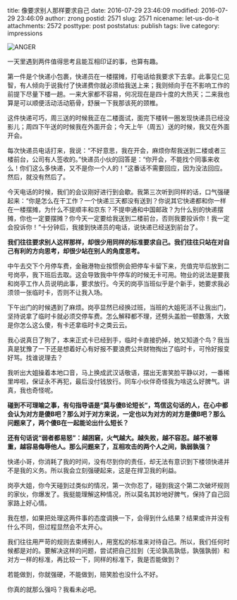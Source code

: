 title: 像要求别人那样要求自己
date: 2016-07-29 23:46:09
modified: 2016-07-29 23:46:09
author: zrong
postid: 2571
slug: 2571
nicename: let-us-do-it
attachments: 2572
posttype: post
poststatus: publish
tags: live
category: impressions

![ANGER](/wp-content/uploads/2016/07/anger.jpg)

一天里遇到两件值得思考且能互相印证的事，也算有趣。<!--more-->

第一件是个快递小包裹，快递员在一楼摆摊，打电话给我要求下去拿。此事见仁见智，有人倾向于说我付了快递费你就必须给我送上来；我则倾向于在不影响工作的前提下尽量下楼一趟。一来大家都不容易，何况现在是四十度的大热天；二来我也算是可以顺便活动活动筋骨，舒展一下我那该死的颈椎。

这件快递可巧，周三送的时候我正在二楼面试，面完下楼转一圈发现快递员已经没影儿；周四下午送的时候我在外面开会；今天上午（周五）送的时候，我又在外面开会。

每次快递员电话打来，我说：“不好意思，我在开会，麻烦你帮我送到二楼或者三楼前台，公司有人签收的。”快递员小伙的回答是：“你开会，不能找个同事来收么！你们这么多快递，又不是你一个人的！”这番话不需要回应，因为没法回应。然后，就没有然后了。

今天电话的时候，我们的会议刚好进行到会歇。我第三次听到同样的话，口气强硬起来：“你是怎么在干工作？一个快递三天都没有送到？你说其它快递都和你一样在一楼摆摊，为什么不提顺丰和京东？不提申通和中国邮政？为什么别的快递摆摊，你也一定要摆摊？你今天一定要给我送到二楼前台，否则我要投诉你！我一定会投诉你！”十分钟后，我接到快递员的电话，说快递已经送到前台了。

**我们往往要求别人这样那样，却很少用同样的标准要求自己。我们往往只站在对自己有利的方向思考，却很少站在别人的角度思考。**

中午去交下个月停车费，金融港物业按惯例会把停车卡留下来，充值完毕后放到二号岗亭，我下班后去取。这会导致我中午停车的时候无卡可用。物业的说法是要我和岗亭工作人员说明此事，要求放行。今天的岗亭当班似乎是个新手，她要求我必须领一张临时卡，否则不让我入场。

下午出门的时候遇到了麻烦。岗亭显然已经换过班，当班的大姐死活不让我出门，坚持说拿了临时卡就必须交停车费。怎么解释都不理，还劈头盖脸一顿数落，大致是你怎么这么傻，有卡还拿临时卡之类云云。

我心说真日了狗了，本来正式卡已经到手，临时卡直接扔掉，她又知道个鸟？我当真是犹豫了一下还是想着好心有好报不要浪费公共财物掏出了临时卡，可怜好报变好骂。找谁说理去？

我听出大姐操着本地口音，马上换成武汉话敬语，摆出无害笑脸平静以对，一番稀里哗啦，保证永不再犯，最后没付钱放行。同车小伙伴奇怪我为啥这么好脾气。讲真，我也奇怪呢。

**碰到不可理喻之事，有句指导语是“莫与傻B论短长”，笃信这句话的人，在心中都会认为对方是傻B吧？那么对于对方来说，一定也以为对方的对方是傻B吧？那么问题来了，两个傻B在一起能论出什么短长？**

**还有句话说“弱者都易怒”：越困窘，火气越大。越失败，越不容忍。越不被尊重，越容易侮辱他人。那么问题来了，互相攻击的两个人之间，孰弱孰强？**

快递小哥，你消耗了我的时间，没有尽到你的责任，却无法有意识到下楼领快递并不是我的义务。所以我会立刻强硬起来，这是在捍卫我的利益。

岗亭大姐，你今天碰到过类似的情况，第一次你忍了，碰到我这个第二次破坏规则的家伙，你爆发了。我挺能理解这种情况，所以莫名其妙地好脾气，保持了自己回家路上好心情。

我在想，如果把处理这两件事的态度调换一下，会得到什么结果？结果或许并没有什么不同，但过程显然会不太开心。

我们往往用严苛的规则去束缚别人，用宽松的标准来对待自己。所以，我们任何时候都是对的。要解决这样的问题，尝试把自己拉到（无论孰高孰低，孰强孰弱）和对方一样的标准，再比较一下，同样的标准下，我是否能做到？

若能做到，你就强硬，不能做到，赔笑脸也没什么不好。

你真的就那么强吗？我看未必吧。
